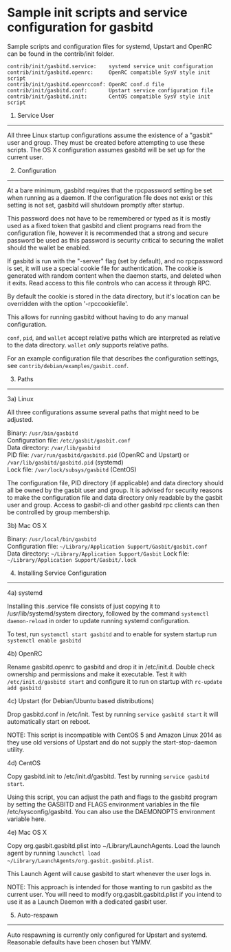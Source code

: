 Sample init scripts and service configuration for gasbitd
==========================================================

Sample scripts and configuration files for systemd, Upstart and OpenRC
can be found in the contrib/init folder.

    contrib/init/gasbitd.service:    systemd service unit configuration
    contrib/init/gasbitd.openrc:     OpenRC compatible SysV style init script
    contrib/init/gasbitd.openrcconf: OpenRC conf.d file
    contrib/init/gasbitd.conf:       Upstart service configuration file
    contrib/init/gasbitd.init:       CentOS compatible SysV style init script

1. Service User
---------------------------------

All three Linux startup configurations assume the existence of a "gasbit" user
and group.  They must be created before attempting to use these scripts.
The OS X configuration assumes gasbitd will be set up for the current user.

2. Configuration
---------------------------------

At a bare minimum, gasbitd requires that the rpcpassword setting be set
when running as a daemon.  If the configuration file does not exist or this
setting is not set, gasbitd will shutdown promptly after startup.

This password does not have to be remembered or typed as it is mostly used
as a fixed token that gasbitd and client programs read from the configuration
file, however it is recommended that a strong and secure password be used
as this password is security critical to securing the wallet should the
wallet be enabled.

If gasbitd is run with the "-server" flag (set by default), and no rpcpassword is set,
it will use a special cookie file for authentication. The cookie is generated with random
content when the daemon starts, and deleted when it exits. Read access to this file
controls who can access it through RPC.

By default the cookie is stored in the data directory, but it's location can be overridden
with the option '-rpccookiefile'.

This allows for running gasbitd without having to do any manual configuration.

`conf`, `pid`, and `wallet` accept relative paths which are interpreted as
relative to the data directory. `wallet` *only* supports relative paths.

For an example configuration file that describes the configuration settings,
see `contrib/debian/examples/gasbit.conf`.

3. Paths
---------------------------------

3a) Linux

All three configurations assume several paths that might need to be adjusted.

Binary:              `/usr/bin/gasbitd`  
Configuration file:  `/etc/gasbit/gasbit.conf`  
Data directory:      `/var/lib/gasbitd`  
PID file:            `/var/run/gasbitd/gasbitd.pid` (OpenRC and Upstart) or `/var/lib/gasbitd/gasbitd.pid` (systemd)  
Lock file:           `/var/lock/subsys/gasbitd` (CentOS)  

The configuration file, PID directory (if applicable) and data directory
should all be owned by the gasbit user and group.  It is advised for security
reasons to make the configuration file and data directory only readable by the
gasbit user and group.  Access to gasbit-cli and other gasbitd rpc clients
can then be controlled by group membership.

3b) Mac OS X

Binary:              `/usr/local/bin/gasbitd`  
Configuration file:  `~/Library/Application Support/Gasbit/gasbit.conf`  
Data directory:      `~/Library/Application Support/Gasbit`
Lock file:           `~/Library/Application Support/Gasbit/.lock`

4. Installing Service Configuration
-----------------------------------

4a) systemd

Installing this .service file consists of just copying it to
/usr/lib/systemd/system directory, followed by the command
`systemctl daemon-reload` in order to update running systemd configuration.

To test, run `systemctl start gasbitd` and to enable for system startup run
`systemctl enable gasbitd`

4b) OpenRC

Rename gasbitd.openrc to gasbitd and drop it in /etc/init.d.  Double
check ownership and permissions and make it executable.  Test it with
`/etc/init.d/gasbitd start` and configure it to run on startup with
`rc-update add gasbitd`

4c) Upstart (for Debian/Ubuntu based distributions)

Drop gasbitd.conf in /etc/init.  Test by running `service gasbitd start`
it will automatically start on reboot.

NOTE: This script is incompatible with CentOS 5 and Amazon Linux 2014 as they
use old versions of Upstart and do not supply the start-stop-daemon utility.

4d) CentOS

Copy gasbitd.init to /etc/init.d/gasbitd. Test by running `service gasbitd start`.

Using this script, you can adjust the path and flags to the gasbitd program by
setting the GASBITD and FLAGS environment variables in the file
/etc/sysconfig/gasbitd. You can also use the DAEMONOPTS environment variable here.

4e) Mac OS X

Copy org.gasbit.gasbitd.plist into ~/Library/LaunchAgents. Load the launch agent by
running `launchctl load ~/Library/LaunchAgents/org.gasbit.gasbitd.plist`.

This Launch Agent will cause gasbitd to start whenever the user logs in.

NOTE: This approach is intended for those wanting to run gasbitd as the current user.
You will need to modify org.gasbit.gasbitd.plist if you intend to use it as a
Launch Daemon with a dedicated gasbit user.

5. Auto-respawn
-----------------------------------

Auto respawning is currently only configured for Upstart and systemd.
Reasonable defaults have been chosen but YMMV.
